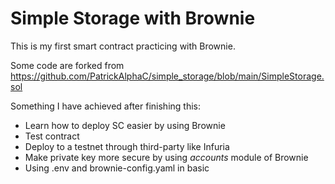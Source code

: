 # Simple Storage with Brownie
This is my first smart contract practicing with Brownie. 

Some code are forked from https://github.com/PatrickAlphaC/simple_storage/blob/main/SimpleStorage.sol

Something I have achieved after finishing this:
- Learn how to deploy SC easier by using Brownie
- Test contract 
- Deploy to a testnet through third-party like Infuria
- Make private key more secure by using *accounts* module of Brownie
- Using .env and brownie-config.yaml in basic